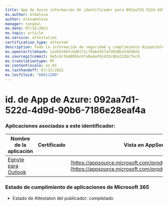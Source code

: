 ```yaml
---
title: App de Azure información de identificador para 092aa7d1-522d-4d9d-90b6-7186e28eaf4a
ms.author: elmalova
author: elenamalova
manager: tonybal
ms.date: 07/15/2022
ms.topic: article
ms.service: attestation
certification_type: attested
description: Toda la información de seguridad y cumplimiento disponible para 092aa7d1-522d-4d9d-90b6-7186e28eaf4a.
ms.openlocfilehash: 1a3b5284fcbd8171c79abd357afd928b243b502d
ms.sourcegitcommit: 9e5c6c3b4885bc6fa0a4af61432c86a232bc7ec9
ms.translationtype: MT
ms.contentlocale: es-ES
ms.lasthandoff: 07/15/2022
ms.locfileid: "66811280"
---
```

# <a name="azure-app-id-092aa7d1-522d-4d9d-90b6-7186e28eaf4a"></a>id. de App de Azure: 092aa7d1-522d-4d9d-90b6-7186e28eaf4a


### <a name="apps-associated-with-this-id"></a>Aplicaciones asociadas a este identificador:
| **Nombre de la aplicación** | **Certificado** | **Vista en AppSource** |
|--------------|---------------|-----------------------|
| [Egnyte para Outlook](../forward/WA200004177.md) |  | [https://appsource.microsoft.com/product/office/WA200004177](https://appsource.microsoft.com/product/office/WA200004177) |

### <a name="microsoft-365-app-compliance-status"></a>Estado de cumplimiento de aplicaciones de Microsoft 365
- Estado de Attestaton del publicador: completado
